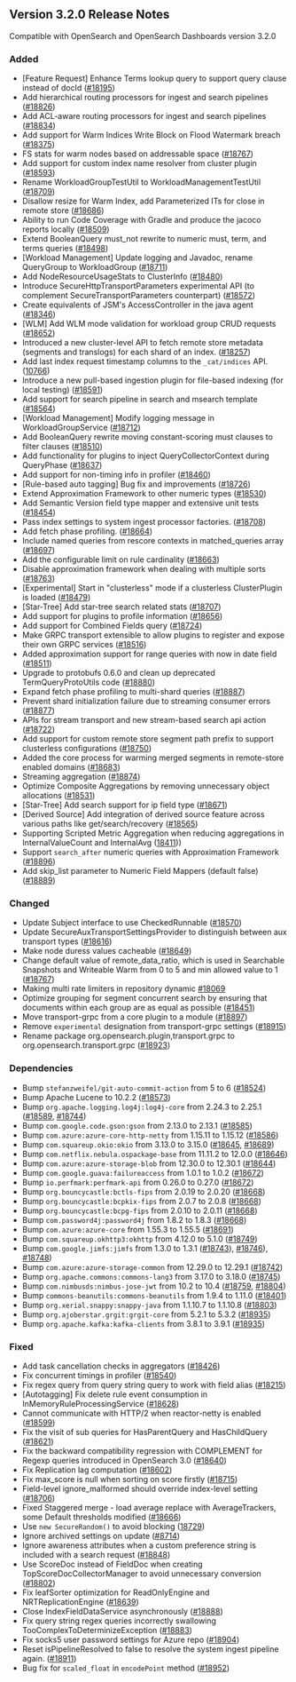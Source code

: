 ## Version 3.2.0 Release Notes

Compatible with OpenSearch and OpenSearch Dashboards version 3.2.0

### Added
* [Feature Request] Enhance Terms lookup query to support query clause instead of docId ([#18195](https://github.com/opensearch-project/OpenSearch/issues/18195))
* Add hierarchical routing processors for ingest and search pipelines ([#18826](https://github.com/opensearch-project/OpenSearch/pull/18826))
* Add ACL-aware routing processors for ingest and search pipelines ([#18834](https://github.com/opensearch-project/OpenSearch/pull/18834))
* Add support for Warm Indices Write Block on Flood Watermark breach ([#18375](https://github.com/opensearch-project/OpenSearch/pull/18375))
* FS stats for warm nodes based on addressable space ([#18767](https://github.com/opensearch-project/OpenSearch/pull/18767))
* Add support for custom index name resolver from cluster plugin ([#18593](https://github.com/opensearch-project/OpenSearch/pull/18593))
* Rename WorkloadGroupTestUtil to WorkloadManagementTestUtil ([#18709](https://github.com/opensearch-project/OpenSearch/pull/18709))
* Disallow resize for Warm Index, add Parameterized ITs for close in remote store ([#18686](https://github.com/opensearch-project/OpenSearch/pull/18686))
* Ability to run Code Coverage with Gradle and produce the jacoco reports locally ([#18509](https://github.com/opensearch-project/OpenSearch/issues/18509))
* Extend BooleanQuery must_not rewrite to numeric must, term, and terms queries ([#18498](https://github.com/opensearch-project/OpenSearch/pull/18498))
* [Workload Management] Update logging and Javadoc, rename QueryGroup to WorkloadGroup ([#18711](https://github.com/opensearch-project/OpenSearch/issues/18711))
* Add NodeResourceUsageStats to ClusterInfo ([#18480](https://github.com/opensearch-project/OpenSearch/issues/18472))
* Introduce SecureHttpTransportParameters experimental API (to complement SecureTransportParameters counterpart) ([#18572](https://github.com/opensearch-project/OpenSearch/issues/18572))
* Create equivalents of JSM's AccessController in the java agent ([#18346](https://github.com/opensearch-project/OpenSearch/issues/18346))
* [WLM] Add WLM mode validation for workload group CRUD requests ([#18652](https://github.com/opensearch-project/OpenSearch/issues/18652))
* Introduced a new cluster-level API to fetch remote store metadata (segments and translogs) for each shard of an index. ([#18257](https://github.com/opensearch-project/OpenSearch/pull/18257))
* Add last index request timestamp columns to the `_cat/indices` API. ([10766](https://github.com/opensearch-project/OpenSearch/issues/10766))
* Introduce a new pull-based ingestion plugin for file-based indexing (for local testing) ([#18591](https://github.com/opensearch-project/OpenSearch/pull/18591))
* Add support for search pipeline in search and msearch template ([#18564](https://github.com/opensearch-project/OpenSearch/pull/18564))
* [Workload Management] Modify logging message in WorkloadGroupService ([#18712](https://github.com/opensearch-project/OpenSearch/pull/18712))
* Add BooleanQuery rewrite moving constant-scoring must clauses to filter clauses ([#18510](https://github.com/opensearch-project/OpenSearch/issues/18510))
* Add functionality for plugins to inject QueryCollectorContext during QueryPhase ([#18637](https://github.com/opensearch-project/OpenSearch/pull/18637))
* Add support for non-timing info in profiler ([#18460](https://github.com/opensearch-project/OpenSearch/issues/18460))
* [Rule-based auto tagging] Bug fix and improvements ([#18726](https://github.com/opensearch-project/OpenSearch/pull/18726))
* Extend Approximation Framework to other numeric types ([#18530](https://github.com/opensearch-project/OpenSearch/issues/18530))
* Add Semantic Version field type mapper and extensive unit tests ([#18454](https://github.com/opensearch-project/OpenSearch/pull/18454))
* Pass index settings to system ingest processor factories. ([#18708](https://github.com/opensearch-project/OpenSearch/pull/18708))
* Add fetch phase profiling. ([#18664](https://github.com/opensearch-project/OpenSearch/pull/18664))
* Include named queries from rescore contexts in matched_queries array ([#18697](https://github.com/opensearch-project/OpenSearch/pull/18697))
* Add the configurable limit on rule cardinality ([#18663](https://github.com/opensearch-project/OpenSearch/pull/18663))
* Disable approximation framework when dealing with multiple sorts ([#18763](https://github.com/opensearch-project/OpenSearch/pull/18763))
* [Experimental] Start in "clusterless" mode if a clusterless ClusterPlugin is loaded ([#18479](https://github.com/opensearch-project/OpenSearch/pull/18479))
* [Star-Tree] Add star-tree search related stats ([#18707](https://github.com/opensearch-project/OpenSearch/pull/18707))
* Add support for plugins to profile information ([#18656](https://github.com/opensearch-project/OpenSearch/pull/18656))
* Add support for Combined Fields query ([#18724](https://github.com/opensearch-project/OpenSearch/pull/18724))
* Make GRPC transport extensible to allow plugins to register and expose their own GRPC services ([#18516](https://github.com/opensearch-project/OpenSearch/pull/18516))
* Added approximation support for range queries with now in date field ([#18511](https://github.com/opensearch-project/OpenSearch/pull/18511))
* Upgrade to protobufs 0.6.0 and clean up deprecated TermQueryProtoUtils code ([#18880](https://github.com/opensearch-project/OpenSearch/pull/18880))
* Expand fetch phase profiling to multi-shard queries ([#18887](https://github.com/opensearch-project/OpenSearch/pull/18887))
* Prevent shard initialization failure due to streaming consumer errors ([#18877](https://github.com/opensearch-project/OpenSearch/pull/18877))
* APIs for stream transport and new stream-based search api action ([#18722](https://github.com/opensearch-project/OpenSearch/pull/18722))
* Add support for custom remote store segment path prefix to support clusterless configurations ([#18750](https://github.com/opensearch-project/OpenSearch/issues/18750))
* Added the core process for warming merged segments in remote-store enabled domains ([#18683](https://github.com/opensearch-project/OpenSearch/pull/18683))
* Streaming aggregation ([#18874](https://github.com/opensearch-project/OpenSearch/pull/18874))
* Optimize Composite Aggregations by removing unnecessary object allocations ([#18531](https://github.com/opensearch-project/OpenSearch/pull/18531))
* [Star-Tree] Add search support for ip field type ([#18671](https://github.com/opensearch-project/OpenSearch/pull/18671))
* [Derived Source] Add integration of derived source feature across various paths like get/search/recovery ([#18565](https://github.com/opensearch-project/OpenSearch/pull/18565))
* Supporting Scripted Metric Aggregation when reducing aggregations in InternalValueCount and InternalAvg ([18411](https://github.com/opensearch-project/OpenSearch/pull18411)))
* Support `search_after` numeric queries with Approximation Framework ([#18896](https://github.com/opensearch-project/OpenSearch/pull/18896))
* Add skip_list parameter to Numeric Field Mappers (default false) ([#18889](https://github.com/opensearch-project/OpenSearch/pull/18889))

### Changed
* Update Subject interface to use CheckedRunnable ([#18570](https://github.com/opensearch-project/OpenSearch/issues/18570))
* Update SecureAuxTransportSettingsProvider to distinguish between aux transport types ([#18616](https://github.com/opensearch-project/OpenSearch/pull/18616))
* Make node duress values cacheable ([#18649](https://github.com/opensearch-project/OpenSearch/pull/18649))
* Change default value of remote_data_ratio, which is used in Searchable Snapshots and Writeable Warm from 0 to 5 and min allowed value to 1 ([#18767](https://github.com/opensearch-project/OpenSearch/pull/18767))
* Making multi rate limiters in repository dynamic [#18069](https://github.com/opensearch-project/OpenSearch/pull/18069)
* Optimize grouping for segment concurrent search by ensuring that documents within each group are as equal as possible ([#18451](https://github.com/opensearch-project/OpenSearch/pull/18451))
* Move transport-grpc from a core plugin to a module ([#18897](https://github.com/opensearch-project/OpenSearch/pull/18897))
* Remove `experimental` designation from transport-grpc settings ([#18915](https://github.com/opensearch-project/OpenSearch/pull/18915))
* Rename package org.opensearch.plugin,transport.grpc to org.opensearch.transport.grpc ([#18923](https://github.com/opensearch-project/OpenSearch/pull/18923))

### Dependencies
* Bump `stefanzweifel/git-auto-commit-action` from 5 to 6 ([#18524](https://github.com/opensearch-project/OpenSearch/pull/18524))
* Bump Apache Lucene to 10.2.2 ([#18573](https://github.com/opensearch-project/OpenSearch/pull/18573))
* Bump `org.apache.logging.log4j:log4j-core` from 2.24.3 to 2.25.1 ([#18589](https://github.com/opensearch-project/OpenSearch/pull/18589), [#18744](https://github.com/opensearch-project/OpenSearch/pull/18744))
* Bump `com.google.code.gson:gson` from 2.13.0 to 2.13.1 ([#18585](https://github.com/opensearch-project/OpenSearch/pull/18585))
* Bump `com.azure:azure-core-http-netty` from 1.15.11 to 1.15.12 ([#18586](https://github.com/opensearch-project/OpenSearch/pull/18586))
* Bump `com.squareup.okio:okio` from 3.13.0 to 3.15.0 ([#18645](https://github.com/opensearch-project/OpenSearch/pull/18645), [#18689](https://github.com/opensearch-project/OpenSearch/pull/18689))
* Bump `com.netflix.nebula.ospackage-base` from 11.11.2 to 12.0.0 ([#18646](https://github.com/opensearch-project/OpenSearch/pull/18646))
* Bump `com.azure:azure-storage-blob` from 12.30.0 to 12.30.1 ([#18644](https://github.com/opensearch-project/OpenSearch/pull/18644))
* Bump `com.google.guava:failureaccess` from 1.0.1 to 1.0.2 ([#18672](https://github.com/opensearch-project/OpenSearch/pull/18672))
* Bump `io.perfmark:perfmark-api` from 0.26.0 to 0.27.0 ([#18672](https://github.com/opensearch-project/OpenSearch/pull/18672))
* Bump `org.bouncycastle:bctls-fips` from 2.0.19 to 2.0.20 ([#18668](https://github.com/opensearch-project/OpenSearch/pull/18668))
* Bump `org.bouncycastle:bcpkix-fips` from 2.0.7 to 2.0.8 ([#18668](https://github.com/opensearch-project/OpenSearch/pull/18668))
* Bump `org.bouncycastle:bcpg-fips` from 2.0.10 to 2.0.11 ([#18668](https://github.com/opensearch-project/OpenSearch/pull/18668))
* Bump `com.password4j:password4j` from 1.8.2 to 1.8.3 ([#18668](https://github.com/opensearch-project/OpenSearch/pull/18668))
* Bump `com.azure:azure-core` from 1.55.3 to 1.55.5 ([#18691](https://github.com/opensearch-project/OpenSearch/pull/18691))
* Bump `com.squareup.okhttp3:okhttp` from 4.12.0 to 5.1.0 ([#18749](https://github.com/opensearch-project/OpenSearch/pull/18749))
* Bump `com.google.jimfs:jimfs` from 1.3.0 to 1.3.1 ([#18743](https://github.com/opensearch-project/OpenSearch/pull/18743)), [#18746](https://github.com/opensearch-project/OpenSearch/pull/18746)), [#18748](https://github.com/opensearch-project/OpenSearch/pull/18748))
* Bump `com.azure:azure-storage-common` from 12.29.0 to 12.29.1 ([#18742](https://github.com/opensearch-project/OpenSearch/pull/18742))
* Bump `org.apache.commons:commons-lang3` from 3.17.0 to 3.18.0 ([#18745](https://github.com/opensearch-project/OpenSearch/pull/18745))
* Bump `com.nimbusds:nimbus-jose-jwt` from 10.2 to 10.4 ([#18759](https://github.com/opensearch-project/OpenSearch/pull/18759), [#18804](https://github.com/opensearch-project/OpenSearch/pull/18804))
* Bump `commons-beanutils:commons-beanutils` from 1.9.4 to 1.11.0 ([#18401](https://github.com/opensearch-project/OpenSearch/issues/18401))
* Bump `org.xerial.snappy:snappy-java` from 1.1.10.7 to 1.1.10.8 ([#18803](https://github.com/opensearch-project/OpenSearch/pull/18803))
* Bump `org.ajoberstar.grgit:grgit-core` from 5.2.1 to 5.3.2 ([#18935](https://github.com/opensearch-project/OpenSearch/pull/18935))
* Bump `org.apache.kafka:kafka-clients` from 3.8.1 to 3.9.1 ([#18935](https://github.com/opensearch-project/OpenSearch/pull/18935))

### Fixed
* Add task cancellation checks in aggregators ([#18426](https://github.com/opensearch-project/OpenSearch/pull/18426))
* Fix concurrent timings in profiler ([#18540](https://github.com/opensearch-project/OpenSearch/pull/18540))
* Fix regex query from query string query to work with field alias ([#18215](https://github.com/opensearch-project/OpenSearch/issues/18215))
* [Autotagging] Fix delete rule event consumption in InMemoryRuleProcessingService ([#18628](https://github.com/opensearch-project/OpenSearch/pull/18628))
* Cannot communicate with HTTP/2 when reactor-netty is enabled ([#18599](https://github.com/opensearch-project/OpenSearch/pull/18599))
* Fix the visit of sub queries for HasParentQuery and HasChildQuery ([#18621](https://github.com/opensearch-project/OpenSearch/pull/18621))
* Fix the backward compatibility regression with COMPLEMENT for Regexp queries introduced in OpenSearch 3.0 ([#18640](https://github.com/opensearch-project/OpenSearch/pull/18640))
* Fix Replication lag computation ([#18602](https://github.com/opensearch-project/OpenSearch/pull/18602))
* Fix max_score is null when sorting on score firstly ([#18715](https://github.com/opensearch-project/OpenSearch/pull/18715))
* Field-level ignore_malformed should override index-level setting ([#18706](https://github.com/opensearch-project/OpenSearch/pull/18706))
* Fixed Staggered merge -  load average replace with AverageTrackers, some Default thresholds modified ([#18666](https://github.com/opensearch-project/OpenSearch/pull/18666))
* Use `new SecureRandom()` to avoid blocking ([18729](https://github.com/opensearch-project/OpenSearch/issues/18729))
* Ignore archived settings on update ([#8714](https://github.com/opensearch-project/OpenSearch/issues/8714))
* Ignore awareness attributes when a custom preference string is included with a search request ([#18848](https://github.com/opensearch-project/OpenSearch/pull/18848))
* Use ScoreDoc instead of FieldDoc when creating TopScoreDocCollectorManager to avoid unnecessary conversion ([#18802](https://github.com/opensearch-project/OpenSearch/pull/18802))
* Fix leafSorter optimization for ReadOnlyEngine and NRTReplicationEngine ([#18639](https://github.com/opensearch-project/OpenSearch/pull/18639))
* Close IndexFieldDataService asynchronously ([#18888](https://github.com/opensearch-project/OpenSearch/pull/18888))
* Fix query string regex queries incorrectly swallowing TooComplexToDeterminizeException ([#18883](https://github.com/opensearch-project/OpenSearch/pull/18883))
* Fix socks5 user password settings for Azure repo ([#18904](https://github.com/opensearch-project/OpenSearch/pull/18904))
* Reset isPipelineResolved to false to resolve the system ingest pipeline again. ([#18911](https://github.com/opensearch-project/OpenSearch/pull/18911))
* Bug fix for `scaled_float` in `encodePoint` method ([#18952](https://github.com/opensearch-project/OpenSearch/pull/18952))

